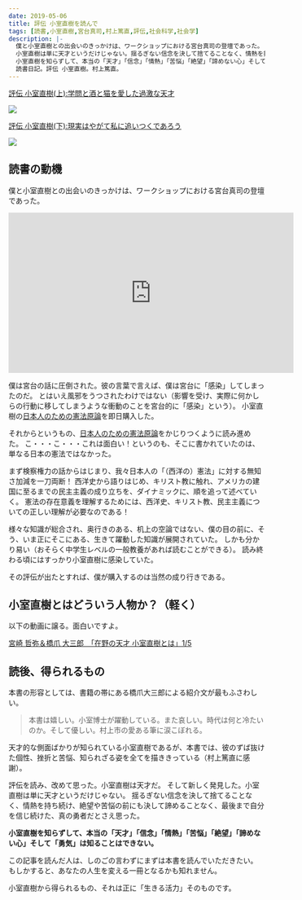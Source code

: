 ```yaml
---
date: 2019-05-06
title: 評伝 小室直樹を読んで
tags: [読書,小室直樹,宮台真司,村上篤直,評伝,社会科学,社会学]
description: |-
  僕と小室直樹との出会いのきっかけは、ワークショップにおける宮台真司の登壇であった。
  小室直樹は単に天才というだけじゃない。揺るぎない信念を決して捨てることなく、情熱を持ち続け、絶望や苦悩の前にも決して諦めることなく、最後まで自分を信じ続けた、真の勇者だとさえ思った。
  小室直樹を知らずして、本当の「天才」「信念」「情熱」「苦悩」「絶望」「諦めない心」そして「勇気」は知ることはできない！
  読書日記。評伝 小室直樹。村上篤直。
---
```


[評伝 小室直樹(上):学問と酒と猫を愛した過激な天才](https://amzn.to/2H457vS)

<a target="_blank"  href="https://www.amazon.co.jp/gp/product/4623083845/ref=as_li_tl?ie=UTF8&camp=247&creative=1211&creativeASIN=4623083845&linkCode=as2&tag=suzuito-22&linkId=ea29ba8a51295b50ba0f190be1a4b819"><img border="0" src="//ws-fe.amazon-adsystem.com/widgets/q?_encoding=UTF8&MarketPlace=JP&ASIN=4623083845&ServiceVersion=20070822&ID=AsinImage&WS=1&Format=_SL250_&tag=suzuito-22" ></a><img src="//ir-jp.amazon-adsystem.com/e/ir?t=suzuito-22&l=am2&o=9&a=4623083845" width="1" height="1" border="0" alt="" style="border:none !important; margin:0px !important;" />

[評伝 小室直樹(下):現実はやがて私に追いつくであろう](https://amzn.to/2Jojxst)

<a target="_blank"  href="https://www.amazon.co.jp/gp/product/4623083853/ref=as_li_tl?ie=UTF8&camp=247&creative=1211&creativeASIN=4623083853&linkCode=as2&tag=suzuito-22&linkId=bc5507245086d1f206bd70dc8fdaaeb0"><img border="0" src="//ws-fe.amazon-adsystem.com/widgets/q?_encoding=UTF8&MarketPlace=JP&ASIN=4623083853&ServiceVersion=20070822&ID=AsinImage&WS=1&Format=_SL250_&tag=suzuito-22" ></a><img src="//ir-jp.amazon-adsystem.com/e/ir?t=suzuito-22&l=am2&o=9&a=4623083853" width="1" height="1" border="0" alt="" style="border:none !important; margin:0px !important;" />

## 読書の動機

僕と小室直樹との出会いのきっかけは、ワークショップにおける宮台真司の登壇であった。

<iframe width="560" height="315" src="https://www.youtube.com/embed/wdWYWBMfVzg" frameborder="0" allow="accelerometer; autoplay; encrypted-media; gyroscope; picture-in-picture" allowfullscreen></iframe>

僕は宮台の話に圧倒された。彼の言葉で言えば、僕は宮台に「感染」してしまったのだ。
とはいえ風邪をうつされたわけではない（影響を受け、実際に何かしらの行動に移してしまうような衝動のことを宮台的に「感染」という）。
小室直樹の[日本人のための憲法原論](https://amzn.to/2LlXvsM)を即日購入した。

それからというもの、[日本人のための憲法原論](https://amzn.to/2LlXvsM)をかじりつくように読み進めた。
こ・・・こ・・・これは面白い！というのも、そこに書かれていたのは、単なる日本の憲法ではなかった。

まず検察権力の話からはじまり、我々日本人の「（西洋の）憲法」に対する無知さ加減を一刀両断！
西洋史から語りはじめ、キリスト教に触れ、アメリカの建国に至るまでの民主主義の成り立ちを、ダイナミックに、順を追って述べていく。
憲法の存在意義を理解するためには、西洋史、キリスト教、民主主義についての正しい理解が必要なのである！

様々な知識が総合され、奥行きのある、机上の空論ではない、僕の目の前に、そう、いま正にそこにある、生きて躍動した知識が展開されていた。
しかも分かり易い（おそらく中学生レベルの一般教養があれば読むことができる）。
読み終わる頃にはすっかり小室直樹に感染していた。

その評伝が出たとすれば、僕が購入するのは当然の成り行きである。

## 小室直樹とはどういう人物か？（軽く）

以下の動画に譲る。面白いですよ。

<script type="application/javascript" src="https://embed.nicovideo.jp/watch/sm23715193/script?w=640&h=360"></script><noscript><a href="https://www.nicovideo.jp/watch/sm23715193">宮崎 哲弥＆橋爪 大三郎　「在野の天才 小室直樹とは」1/5</a></noscript>

## 読後、得られるもの

本書の形容としては、書籍の帯にある橋爪大三郎による紹介文が最もふさわしい。

> 本書は嬉しい。小室博士が躍動している。また哀しい。時代は何と冷たいのか。そして優しい。村上市の愛ある筆に涙こぼれる。

天才的な側面ばかりが知られている小室直樹であるが、本書では、彼のずば抜けた個性、挫折と苦悩、知られざる姿を全てを描ききっている（村上篤直に感謝）。

評伝を読み、改めて思った。小室直樹は天才だ。
そして新しく発見した。小室直樹は単に天才というだけじゃない。
揺るぎない信念を決して捨てることなく、情熱を持ち続け、絶望や苦悩の前にも決して諦めることなく、最後まで自分を信じ続けた、真の勇者だとさえ思った。

**小室直樹を知らずして、本当の「天才」「信念」「情熱」「苦悩」「絶望」「諦めない心」そして「勇気」は知ることはできない。**

この記事を読んだ人は、しのごの言わずにまずは本書を読んでいただきたい。
もしかすると、あなたの人生を変える一冊となるかも知れません。

小室直樹から得られるもの、それは正に「生きる活力」そのものです。
